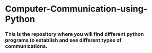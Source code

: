 # Computer-Communication-using-Python

### This is the repository where you will find different python programs to establish and see different types of communications.
